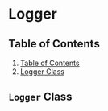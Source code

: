 # Logger

## Table of Contents

1. [Table of Contents](#table-of-contents)
2. [Logger Class](#logger-class)

## `Logger` Class
